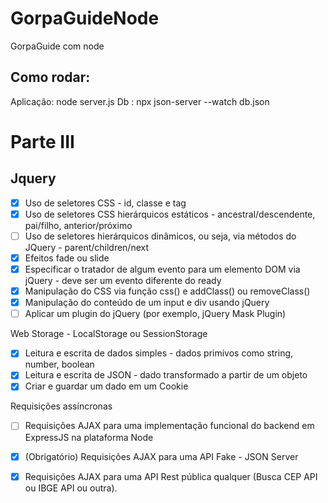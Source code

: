 # GorpaGuideNode
GorpaGuide com node

## Como rodar:

Aplicação:  node server.js
Db : npx json-server --watch db.json

# Parte III

## Jquery

- [x] Uso de seletores CSS - id, classe e tag
- [x] Uso de seletores CSS hierárquicos estáticos - ancestral/descendente, pai/filho, anterior/próximo
- [ ] Uso de seletores hierárquicos dinâmicos, ou seja, via métodos do JQuery - parent/children/next
- [x] Efeitos fade ou slide
- [x] Especificar o tratador de algum evento para um elemento DOM via jQuery - deve ser um evento diferente do ready
- [x] Manipulação do CSS via função css() e addClass() ou removeClass()
- [x] Manipulação do conteúdo de um input e div usando jQuery
- [ ] Aplicar um plugin do jQuery (por exemplo, jQuery Mask Plugin)

Web Storage - LocalStorage ou SessionStorage
- [x] Leitura e escrita de dados simples - dados primivos como string, number, boolean
- [x] Leitura e escrita de JSON - dado transformado a partir de um objeto
- [x] Criar e guardar um dado em um Cookie

Requisições assíncronas
- [ ] Requisições AJAX para uma implementação funcional do backend em ExpressJS na plataforma Node
- [x] (Obrigatório) Requisições AJAX para uma API Fake - JSON Server 
- [X] Requisições AJAX para uma API Rest pública qualquer (Busca CEP API ou IBGE API ou outra).

